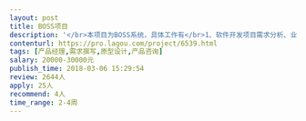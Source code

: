```yaml
---                
layout: post       
title: BOSS项目           
description: '</br>本项目为BOSS系统，具体工作有</br>1、软件开发项目需求分析、业务设计；</br>2、开发及后续过程的需求跟进、变更把控，以及需求相关的管理与技术支持；</br>3、售前项目业务规划及投标文件编写。</br>'     
contenturl: https://pro.lagou.com/project/6539.html      
tags: [产品经理,需求撰写,原型设计,产品咨询]            
salary: 20000-30000元          
publish_time: 2018-03-06 15:29:54         
review: 2644人                   
apply: 25人                   
recommend: 4人                   
time_range: 2-4周              
---                 
```

